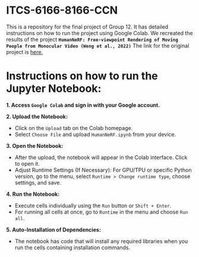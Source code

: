 # ITCS-6166-8166-CCN
This is a repository for the final project of Group 12. It has detailed instructions on how to run the project using Google Colab.
We recreated the results of the project **```HumanNeRF: Free-viewpoint Rendering of Moving People from Monocular Video (Weng et al., 2022)```**
The link for the original project is [here.](https://grail.cs.washington.edu/projects/humannerf/)

# Instructions on how to run the Jupyter Notebook:
**1. Access ```Google Colab``` and sign in with your Google account.**

**2. Upload the Notebook:**
  - Click on the ```Upload``` tab on the Colab homepage.
  - Select ```Choose File``` and upload ```HumanNeRF.ipynb``` from your device.

**3. Open the Notebook:**
  - After the upload, the notebook will appear in the Colab interface. Click to open it.
  - Adjust Runtime Settings (If Necessary): For GPU/TPU or specific Python version, go to the menu, select ```Runtime > Change runtime type```, choose settings, and save.

**4. Run the Notebook:**
  - Execute cells individually using the ```Run``` button or ```Shift + Enter```.
  - For running all cells at once, go to ```Runtime``` in the menu and choose ```Run all```.

**5. Auto-Installation of Dependencies:**
  - The notebook has code that will install any required libraries when you run the cells containing installation commands.
